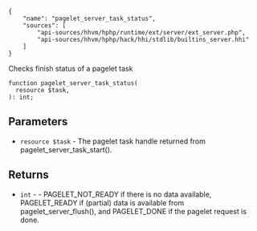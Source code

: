 ``` yamlmeta
{
    "name": "pagelet_server_task_status",
    "sources": [
        "api-sources/hhvm/hphp/runtime/ext/server/ext_server.php",
        "api-sources/hhvm/hphp/hack/hhi/stdlib/builtins_server.hhi"
    ]
}
```




Checks finish status of a pagelet task




``` Hack
function pagelet_server_task_status(
  resource $task,
): int;
```




## Parameters




+ ` resource $task ` - The pagelet task handle returned from
  pagelet_server_task_start().




## Returns




* ` int ` - - PAGELET_NOT_READY if there is no data available,
  PAGELET_READY if (partial) data is available from pagelet_server_flush(),
  and PAGELET_DONE if the pagelet request is done.
<!-- HHAPIDOC -->
